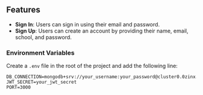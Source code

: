 ## Features
- **Sign In**: Users can sign in using their email and password.
- **Sign Up**: Users can create an account by providing their name, email, school, and password.

### Environment Variables
Create a `.env` file in the root of the project and add the following line:
```
DB_CONNECTION=mongodb+srv://your_username:your_password@cluster0.0zinx.mongodb.net/auth
JWT_SECRET=your_jwt_secret
PORT=3000
```
